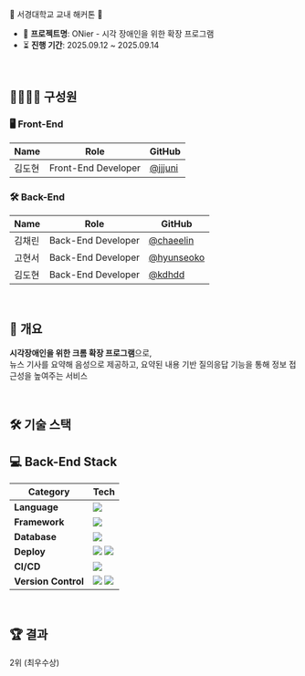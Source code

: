 🌱 서경대학교 교내 해커톤 🌱  

- 🧾 **프로젝트명**: ONier - 시각 장애인을 위한 확장 프로그램
- ⏳ **진행 기간**: 2025.09.12 ~ 2025.09.14  

<br>

## 👨‍👩‍👧‍👦 구성원

### 🖥️ Front-End

| Name | Role | GitHub |
|------|------|--------|
| 김도현 | Front-End Developer | [@jjjuni](https://github.com/jjjuni) |

### 🛠️ Back-End

| Name | Role | GitHub |
|------|------|--------|
| 김채린 | Back-End Developer | [@chaeelin](https://github.com/chaeelin) |
| 고현서 | Back-End Developer | [@hyunseoko](https://github.com/hyunseoko) |
| 김도현 | Back-End Developer | [@kdhdd](https://github.com/kdhdd) |

<br>

## 📝 개요

**시각장애인을 위한 크롬 확장 프로그램**으로, 
<br>
뉴스 기사를 요약해 음성으로 제공하고, 요약된 내용 기반 질의응답 기능을 통해 정보 접근성을 높여주는 서비스

<br>  
                                                                                                                                                        
## 🛠 기술 스택

## 💻 Back-End Stack

| **Category**       | **Tech** |
|--------------------|----------|
| **Language**       | <img src="https://img.shields.io/badge/Python-3776AB?style=flat-square&logo=python&logoColor=white"> |
| **Framework**      | <img src="https://img.shields.io/badge/FastAPI-009688?style=flat-square&logo=fastapi&logoColor=white"> |
| **Database**       | <img src="https://img.shields.io/badge/Redis-DC382D?style=flat-square&logo=redis&logoColor=white"> |
| **Deploy**    | <img src="https://img.shields.io/badge/AWS-232F3E?style=flat-square&logo=amazonaws&logoColor=white"> <img src="https://img.shields.io/badge/Docker-2496ED?style=flat-square&logo=docker&logoColor=white"> |
| **CI/CD**          | <img src="https://img.shields.io/badge/GitHub%20Actions-2088FF?style=flat-square&logo=githubactions&logoColor=white"> |
| **Version Control**| <img src="https://img.shields.io/badge/Git-F05032?style=flat-square&logo=git&logoColor=white"> <img src="https://img.shields.io/badge/GitHub-181717?style=flat-square&logo=github&logoColor=white"> |

<br>

## 🏆 결과

2위 (최우수상)




